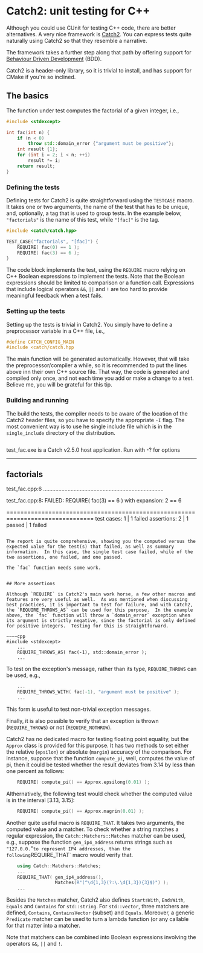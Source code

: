 # Catch2: unit testing for C++

Although you could use CUnit for testing C++ code, there are better alternatives.  A very nice framework is [Catch2](https://github.com/catchorg/Catch2).  You can express tests quite naturally using Catch2 so that they resemble a narrative.

The framework takes a further step along that path by offering support for [Behaviour Driven Development](https://en.wikipedia.org/wiki/Behavior-driven_development) (BDD).

Catch2 is a header-only library, so it is trivial to install, and has support for CMake if you're so inclined.


## The basics

The function under test computes the factorial of a given integer, i.e.,

~~~~cpp
#include <stdexcept>

int fac(int n) {
    if (n < 0)
        throw std::domain_error {"argument must be positive"};
    int result {1};
    for (int i = 2; i < n; ++i)
        result *= i;
    return result;
}
~~~~


### Defining the tests

Defining tests for Catch2 is quite straightforward using the `TESTCASE` macro.  It takes one or two arguments, the name of the test that has to be unique, and, optionally, a tag that is used to group tests. In the example below, `"factorials"` is the name of this test, while `"[fac]"` is the tag.

~~~~cpp
#include <catch/catch.hpp>

TEST_CASE("factorials", "[fac]") {
    REQUIRE( fac(0) == 1 );
    REQUIRE( fac(3) == 6 );
}
~~~~

The code block implements the test, using the `REQUIRE` macro relying on C++ Boolean expressions to implement the tests.  Note that the Boolean expressions should be limited to comparison or a function call. Expressions that include logical operators `&&`, `||` and `!` are too hard to provide meaningful feedback when a test fails.


### Setting up the tests

Setting up the tests is trivial in Catch2.  You simply have to define a preprocessor variable in a C++ file, i.e.,

~~~~cpp
#define CATCH_CONFIG_MAIN
#include <catch/catch.hpp
~~~~

The main function will be generated automatically.  However, that will take the preprocessor/compiler a while, so it is recommended to put the lines above inn their own C++ source file.  That way, the code is generated and compiled only once, and not each time you add or make a change to a test.  Believe me, you will be grateful for this tip.


### Building and running

The build the tests, the compiler needs to be aware of the location of the Catch2 header files, so you have to specify the appropriate `-I` flag.  The most convenient way is to use he single include file which is in the `single_include` directory of the distribution.

~~~~
~~~~~~~~~~~~~~~~~~~~~~~~~~~~~~~~~~~~~~~~~~~~~~~~~~~~~~~~~~~~~~~~~~~~~~~~~~~~~~~
test_fac.exe is a Catch v2.5.0 host application.
Run with -? for options

-------------------------------------------------------------------------------
factorials
-------------------------------------------------------------------------------
test_fac.cpp:6
...............................................................................

test_fac.cpp:8: FAILED:
  REQUIRE( fac(3) == 6 )
with expansion:
  2 == 6

===============================================================================
test cases: 1 | 1 failed
assertions: 2 | 1 passed | 1 failed
~~~~

The report is quite comprehensive, showing you the computed versus the expected value for the test(s) that failed, as well as summary information.  In this case, the single test case failed, while of the two assertions, one failed, and one passed.

The `fac` function needs some work.


## More assertions

Although `REQUIRE` is Catch2's main work horse, a few other macros and features are very useful as well.  As was mentioned when discussing best practices, it is important to test for failure, and with Catch2, the `REQUIRE_THROWS_AS` can be used for this purpose.  In the example above, the `fac` function will throw a `domain_error` exception when its argument is strictly negative, since the factorial is only defined for positive integers.  Testing for this is straightforward.

~~~~cpp
#include <stdexcept>
    ...
    REQUIRE_THROWS_AS( fac(-1), std::domain_error );
    ...
~~~~

To test on the exception's message, rather than its type, `REQUIRE_THROWS` can be used, e.g.,

~~~~cpp
    ...
    REQUIRE_THROWS_WITH( fac(-1), "argument must be positive" );
    ...
~~~~

This form is useful to test non-trivial exception messages.

Finally, it is also possible to verify that an exception is thrown (`REQUIRE_THROWS`) or not (`REQUIRE_NOTHROW`).

Catch2 has no dedicated macro for testing floating point equality, but the `Approx` class is provided for this purpose.  It has two methods to set either the relative (`epsilon`) or absolute (`margin`) accuracy of the comparison.  For instance, suppose that the function `compute_pi`, well, computes the value of pi, then it could be tested whether the result deviates from 3.14 by less than one percent as follows:

~~~~cpp
    REQUIRE( compute_pi() == Approx.epsilong(0.01) );
~~~~

Althernatively, the following test would check whether the computed value is in the interval [3.13, 3.15]:

~~~~cpp
    REQUIRE( compute_pi() == Approx.magrin(0.01) );
~~~~

Another quite useful macro is `REQUIRE_THAT`.  It takes two arguments, the computed value and a matcher.  To check whether a string matches a regular expression, the `Catch::Matchers::Matches` matcher can be used, e.g., suppose the function `gen_ip4_address` returns strings such as `"127.0.0.`"` to represent IP4 addresses, than the following `REQUIRE_THAT` macro would verify that.

~~~~cpp
    using Catch::Matchers::Matches;
    ...
    REQUIRE_THAT( gen_ip4_address(),
                  Matches(R"(^\d{1,3}(?:\.\d{1,3}){3}$)") );
    ...
~~~~

Besides the `Matches` matcher, Catch2 also defines `StartsWith`, `EndsWith`, `Equals` and `Contains` for `std::string`.  For `std::vector`, three matchers are defined, `Contains`, `ContainsVector` (subset) and `Equals`.  Moreover, a generic `Predicate` matcher can be used to turn a lambda function (or any callable for that matter into a matcher.

Note that matchers can be combined into Boolean expressions involving the operators `&&`, `||` and `!`.
